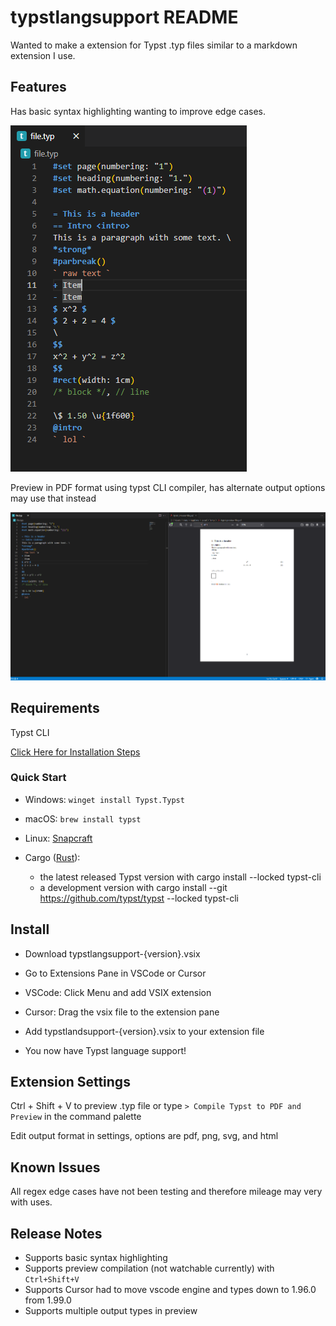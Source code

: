 # typstlangsupport README

Wanted to make a extension for Typst .typ files similar to a markdown extension I use.

## Features

Has basic syntax highlighting wanting to improve edge cases.

![Syntax Highlighting](./imgs/highlight.png)

Preview in PDF format using typst CLI compiler, has alternate output options may use that instead

![Preview](./imgs/preview.png)

## Requirements

Typst CLI

[Click Here for Installation Steps](https://github.com/typst/typst#installation)

### Quick Start

+ Windows: ```winget install Typst.Typst```

+ macOS: ```brew install typst```

+ Linux: [Snapcraft](https://snapcraft.io/typst)

+ Cargo ([Rust](https://rustup.rs/)): 
    - the latest released Typst version with cargo install --locked typst-cli
    - a development version with cargo install --git https://github.com/typst/typst --locked typst-cli


## Install

- Download typstlangsupport-{version}.vsix

- Go to Extensions Pane in VSCode or Cursor

- VSCode: Click Menu and add VSIX extension

- Cursor: Drag the vsix file to the extension pane

- Add typstlandsupport-{version}.vsix to your extension file

- You now have Typst language support!

## Extension Settings

Ctrl + Shift + V to preview .typ file
or
type `> Compile Typst to PDF and Preview` in the command palette

Edit output format in settings, options are pdf, png, svg, and html

## Known Issues

All regex edge cases have not been testing and therefore mileage may very with uses.

## Release Notes

+ Supports basic syntax highlighting
+ Supports preview compilation (not watchable currently) with `Ctrl+Shift+V`
+ Supports Cursor had to move vscode engine and types down to 1.96.0 from 1.99.0
+ Supports multiple output types in preview 

